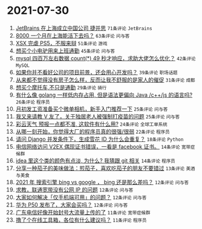 # 2021-07-30

1. [JetBrains 在上海成立中国公司 捷并思](https://www.v2ex.com/t/792621) `71条评论` `JetBrains`
1. [8000 一个月在上海能活下去吗？](https://www.v2ex.com/t/792633) `63条评论` `问与答`
1. [XSX 完虐 PS5，不服来辩](https://www.v2ex.com/t/792661) `51条评论` `游戏`
1. [想买个小电驴用来上班通勤](https://www.v2ex.com/t/792600) `45条评论` `问与答`
1. [mysql 四百万左右数据 count(*) 49 秒才响应，求助大佬怎么优化？](https://www.v2ex.com/t/792656) `42条评论` `MySQL`
1. [如果你并不看好公司的项目前景，还会用心开发吗？](https://www.v2ex.com/t/792611) `39条评论` `职场话题`
1. [从来都不觉得没有房子怎么样，反而让我不舒服的是家人的催促](https://www.v2ex.com/t/792614) `31条评论` `成都`
1. [想买个摩托车,不只是通勤](https://www.v2ex.com/t/792665) `29条评论` `骑行`
1. [有什么像 golang 一样低内存占用, 但是语法更偏向 Java /c++/js 的语言吗?](https://www.v2ex.com/t/792668) `26条评论` `程序员`
1. [月初发工资准备买个微单相机，新手入门推荐一下](https://www.v2ex.com/t/792696) `25条评论` `问与答`
1. [我又来请教 V 友了，关于独居老人被强制打疫苗的问题](https://www.v2ex.com/t/792674) `25条评论` `问与答`
1. [彩云天气 预报一点都不准, 这软件有什么用?](https://www.v2ex.com/t/792669) `24条评论` `全球工单系统`
1. [从哪一刻开始，你觉得大厂的程序员真的很强/很弱](https://www.v2ex.com/t/792626) `22条评论` `程序员`
1. [请问 Django 并发条件下，生成雪花 ID 为什么会重复？](https://www.v2ex.com/t/792678) `18条评论` `Python`
1. [电信网络访问 V2EX 偶现证书错误，一看是 facebook 证书。](https://www.v2ex.com/t/792619) `14条评论` `宽带症候群`
1. [idea 里这个类的颜色有点淡, 为什么? 我猜跟 git 相关](https://www.v2ex.com/t/792616) `14条评论` `程序员`
1. [分享一种茄子的美味做法：煎茄子，喜欢吃茄子的朋友不要错过](https://www.v2ex.com/t/792632) `13条评论` `美酒与美食`
1. [2021 年 搜索引擎 bing vs google ， bing 还是那么差吗？](https://www.v2ex.com/t/792667) `12条评论` `问与答`
1. [求教，联通宽带没有公网 IP 的问题](https://www.v2ex.com/t/792628) `12条评论` `问与答`
1. [大家如何解决「仅手机端可用」的问题？](https://www.v2ex.com/t/792620) `12条评论` `问与答`
1. [华为 P50 发布了，大家会买吗？](https://www.v2ex.com/t/792610) `12条评论` `问与答`
1. [广东电信好像开始封号大流量上传的了](https://www.v2ex.com/t/792652) `11条评论` `宽带症候群`
1. [撸了个在线工具箱，各位有什么建议吗？](https://www.v2ex.com/t/792646) `11条评论` `程序员`
